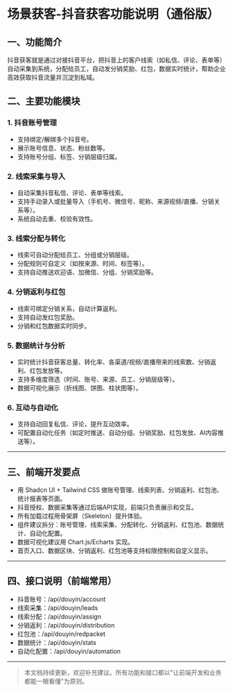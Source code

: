 # 场景获客-抖音获客功能说明（通俗版）

## 一、功能简介
抖音获客就是通过对接抖音平台，把抖音上的客户线索（如私信、评论、表单等）自动采集到系统，分配给员工，自动发分销奖励、红包，数据实时统计，帮助企业高效获取抖音流量并沉淀到私域。

## 二、主要功能模块

### 1. 抖音账号管理
- 支持绑定/解绑多个抖音号。
- 展示账号信息、状态、粉丝数等。
- 支持账号分组、标签、分销层级归属。

### 2. 线索采集与导入
- 自动采集抖音私信、评论、表单等线索。
- 支持手动录入或批量导入（手机号、微信号、昵称、来源视频/直播、分销关系等）。
- 系统自动去重、校验有效性。

### 3. 线索分配与转化
- 线索可自动分配给员工、分组或分销层级。
- 分配规则可自定义（如按来源、时间、标签等）。
- 支持自动推送欢迎语、加微信、分组、分销奖励等。

### 4. 分销返利与红包
- 线索可绑定分销关系，自动计算返利。
- 支持自动发红包奖励。
- 分销和红包数据实时同步。

### 5. 数据统计与分析
- 实时统计抖音获客总量、转化率、各渠道/视频/直播带来的线索数、分销返利、红包发放等。
- 支持多维度筛选（时间、账号、来源、员工、分销层级等）。
- 数据可视化展示（折线图、饼图、柱状图等）。

### 6. 互动与自动化
- 支持自动回复私信、评论，提升互动效率。
- 可配置自动化任务（如定时推送、自动分组、分销奖励、红包发放、AI内容推送等）。

---

## 三、前端开发要点
- 用 Shadcn UI + Tailwind CSS 做账号管理、线索列表、分销返利、红包池、统计报表等页面。
- 抖音授权、数据采集等通过后端API实现，前端只负责展示和交互。
- 所有加载过程用骨架屏（Skeleton）提升体验。
- 组件建议拆分：账号管理、线索采集、分配转化、分销返利、红包池、数据统计、自动化配置。
- 数据可视化建议用 Chart.js/Echarts 实现。
- 首页入口、数据区块、分销返利、红包池等支持权限控制和自定义显示。

---

## 四、接口说明（前端常用）
- 抖音账号：/api/douyin/account
- 线索采集：/api/douyin/leads
- 线索分配：/api/douyin/assign
- 分销返利：/api/douyin/distribution
- 红包池：/api/douyin/redpacket
- 数据统计：/api/douyin/stats
- 自动化配置：/api/douyin/automation

---

> 本文档持续更新，欢迎补充建议。所有功能和接口都以"让前端开发和业务都能一眼看懂"为原则。 